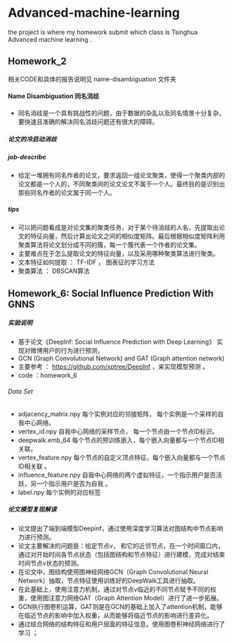 # Advanced-machine-learning
the project is where my homework submit which class is  Tsinghua Advanced machine learning .

## Homework_2
相关CODE和具体的报告说明见 name-disambiguation 文件夹
#### Name Disambiguation   同名消歧
- 同名消歧是一个具有挑战性的问题，由于数据的杂乱以及同名情景十分复杂，要快速且准确的解决同名消歧问题还有很大的障碍。 

#####  论文的冷启动消歧 
##### job-describe 
- 给定一堆拥有同名作者的论文，要求返回一组论文聚类，使得一个聚类内部的论文都是一个人的，不同聚类间的论文论文不属于一个人。最终目的是识别出那些同名作者的论文属于同一个人。 

##### tips 
- 可以把问题看成是对论文集的聚类任务，对于某个待消歧的人名，先提取出论文的特征向量，然后计算出论文之间的相似度矩阵。最后根据相似度矩阵利用聚类算法将论文划分成不同的簇，每一个簇代表一个作者的论文集。
- 主要难点在于怎么提取论文的特征向量，以及采用哪种聚类算法进行聚类。  
- 文本特征如何提取 ： TF-IDF ， 图表征的学习方法
- 聚类算法 ： DBSCAN算法  

## Homework_6: Social Influence Prediction With GNNS 

##### 实验说明
- 基于论文《DeepInf: Social Influence Prediction with Deep Learning》 实现对微博用户的行为进行预测，
- GCN (Graph Convolutional Network) and GAT (Graph attention network)
- 主要参考 ： https://github.com/xptree/DeepInf ，来实现模型预测 。 
- code ：homework_6
###### Data Set 
- adjacency_matrix.npy   每个实例对应的邻接矩阵， 每个实例是一个采样的自我中心网络。
- vertex_id.npy   自我中心网络的采样节点， 每一个节点由一个节点ID标识。
- deepwalk.emb_64   每个节点的预训练嵌入，每个嵌入向量都与一个节点ID相关联。
- vertex_feature.npy  每个节点的自定义顶点特征，每个嵌入向量都与一个节点ID相关联 。
- influence_feature.npy  自我中心网络的两个虚拟特征，一个指示用户是否活跃，另一个指示用户是否为自我 。 
- label.npy  每个实例的对应标签 

##### 论文模型复现解读
- 论文提出了端到端模型Deepinf，通过使用深度学习算法对图结构中节点影响力进行预测。 
- 论文主要解决的问题是：给定节点v， 和它的近邻节点，在一个时间窗口内，通过对开始时间各节点状态（包括图结构和节点特征）进行建模，完成对结束时间节点v状态的预测。 
- 在论文中，图结构使用图神经网络GCN（Graph Convolutional Neural Network）抽取，节点特征使用训练好的DeepWalk工具进行抽取。
- 在此基础上，使用注意力机制，通过对节点v临近的不同节点赋予不同的权重，使用图注意力网络GAT（Graph Attention Model）进行了进一步拓展。
- GCN执行图卷积运算，GAT则是在GCN的基础上加入了attention机制，能够在临近节点的影响中加入权重，从而能够将临近节点的影响进行差异化。
- 通过结合网络的结构特征和用户层面的特征信息，使用图卷积神经网络进行了学习 ；


